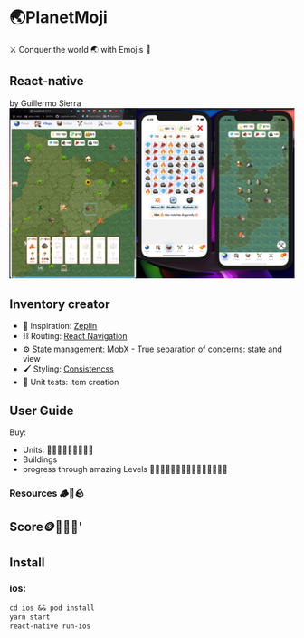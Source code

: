 # 🌏PlanetMoji

⚔️ Conquer the world 🌏 with Emojis 🚀

## React-native

by Guillermo Sierra
![PlanetMoji](./src/assets/mockup2.png)

## Inventory creator

- 🎨 Inspiration: [Zeplin](https://zpl.io/VD1kr3W)
- ⛓ Routing: [React Navigation](https://reactnavigation.org/)
- ⚙ ️State management: [MobX](https://mobx.js.org/) - True separation of concerns: state and view
- 🖌 Styling: [Consistencss](https://consistencss.now.sh/)
- 🧪 Unit tests: item creation

## User Guide

Buy:

- Units: 🥷🏻🧎🏻‍️🧙🏹🗼👸🤴
- Buildings
- progress through amazing Levels 👼👩‍🌾👩‍🚒🧝🥷🏻🧙👸🤴🧖🏻‍🧑‍🚀

### Resources 🪵🥩🪨

## Score🪙💎🔥🧨'

## Install

### ios:

```
cd ios && pod install
yarn start
react-native run-ios
```
